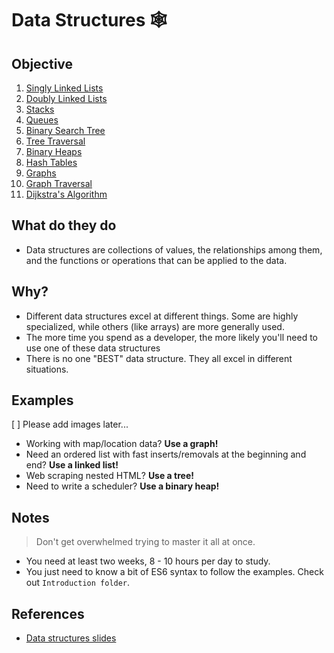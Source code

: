 # Data Structures 🕸

## Objective

1. [Singly Linked Lists](./singly-linked-list)
2. [Doubly Linked Lists](./doubly-linked-list)
3. [Stacks](./stacks)
4. [Queues](./queues)
5. [Binary Search Tree](./binary-search-tree)
6. [Tree Traversal](./binary-search-tree/tree-traversal.md)
7. [Binary Heaps](./binary-heaps)
8. [Hash Tables](./hash-table)
9. [Graphs](./graphs)
10. [Graph Traversal](./graphs/graph-traversal.md)
11. [Dijkstra's Algorithm](./dijkstra-algorithm)

## What do they do

- Data structures are collections of values, the relationships among them, and the functions or operations that can be applied to the data.

## Why?

- Different data structures excel at different things.  Some are highly specialized, while others (like arrays) are more generally used.
- The more time you spend as a developer, the more likely you'll need to use one of these data structures
- There is no one "BEST" data structure. They all excel in different situations.

## Examples
[ ] Please add images later...

- Working with map/location data? **Use a graph!**
- Need an ordered list with fast inserts/removals at the beginning and end? **Use a linked list!**
- Web scraping nested HTML? **Use a tree!**
- Need to write a scheduler? **Use a binary heap!**

## Notes

> Don't get overwhelmed trying to master it all at once.

- You need at least two weeks, 8 - 10 hours per day to study.
- You just need to know a bit of ES6 syntax to follow the examples. Check out `Introduction folder`.

## References

- [Data structures slides](https://cs.slides.com/colt_steele/es2015-class-syntax)
